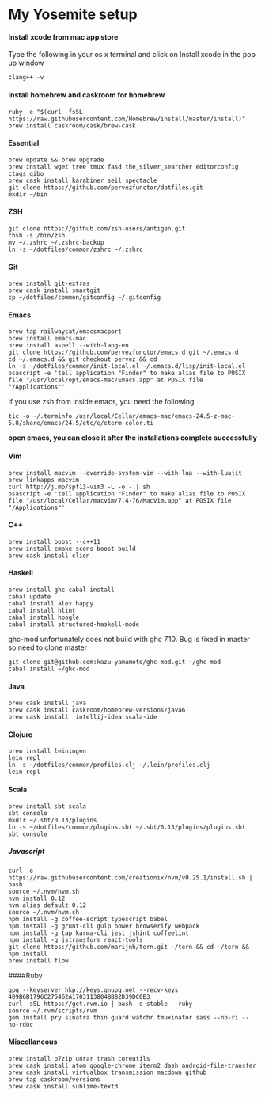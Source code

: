 # My Yosemite setup

#### Install xcode from mac app store

Type the following in your os x terminal and click on Install xcode in the pop up window

    clang++ -v

#### Install homebrew and caskroom for homebrew

    ruby -e "$(curl -fsSL https://raw.githubusercontent.com/Homebrew/install/master/install)"
    brew install caskroom/cask/brew-cask

#### Essential

    brew update && brew upgrade
    brew install wget tree tmux fasd the_silver_searcher editorconfig ctags gibo
    brew cask install karabiner seil spectacle
    git clone https://github.com/pervezfunctor/dotfiles.git
    mkdir ~/bin

#### ZSH

    git clone https://github.com/zsh-users/antigen.git
    chsh -s /bin/zsh
    mv ~/.zshrc ~/.zshrc-backup
    ln -s ~/dotfiles/common/zshrc ~/.zshrc

#### Git

    brew install git-extras
    brew cask install smartgit
    cp ~/dotfiles/common/gitconfig ~/.gitconfig

#### Emacs

    brew tap railwaycat/emacsmacport
    brew install emacs-mac
    brew install aspell --with-lang-en
    git clone https://github.com/pervezfunctor/emacs.d.git ~/.emacs.d
    cd ~/.emacs.d && git checkout pervez && cd
    ln -s ~/dotfiles/common/init-local.el ~/.emacs.d/lisp/init-local.el
    osascript -e 'tell application "Finder" to make alias file to POSIX file "/usr/local/opt/emacs-mac/Emacs.app" at POSIX file "/Applications"'

If you use zsh from inside emacs, you need the following

    tic -o ~/.terminfo /usr/local/Cellar/emacs-mac/emacs-24.5-z-mac-5.8/share/emacs/24.5/etc/e/eterm-color.ti

**open emacs, you can close it after the installations complete successfully**

#### Vim

    brew install macvim --override-system-vim --with-lua --with-luajit
    brew linkapps macvim
    curl http://j.mp/spf13-vim3 -L -o - | sh
    osascript -e 'tell application "Finder" to make alias file to POSIX file "/usr/local/Cellar/macvim/7.4-76/MacVim.app" at POSIX file "/Applications"'

#### C++

    brew install boost --c++11
    brew install cmake scons boost-build
    brew cask install clion

#### Haskell

    brew install ghc cabal-install
    cabal update
    cabal install alex happy
    cabal install hlint
    cabal install hoogle
    cabal install structured-haskell-mode

ghc-mod unfortunately does not build with ghc 7.10. Bug is fixed in master so need to clone master

    git clone git@github.com:kazu-yamamoto/ghc-mod.git ~/ghc-mod
    cabal install ~/ghc-mod

#### Java

    brew cask install java
    brew cask install caskroom/homebrew-versions/java6
    brew cask install  intellij-idea scala-ide

#### Clojure

    brew install leiningen
    lein repl
    ln -s ~/dotfiles/common/profiles.clj ~/.lein/profiles.clj
    lein repl

#### Scala

    brew install sbt scala
    sbt console
    mkdir ~/.sbt/0.13/plugins
    ln -s ~/dotfiles/common/plugins.sbt ~/.sbt/0.13/plugins/plugins.sbt
    sbt console

##### Javascript

    curl -o- https://raw.githubusercontent.com/creationix/nvm/v0.25.1/install.sh | bash
    source ~/.nvm/nvm.sh
    nvm install 0.12
    nvm alias default 0.12
    source ~/.nvm/nvm.sh
    npm install -g coffee-script typescript babel
    npm install -g grunt-cli gulp bower browserify webpack
    npm install -g tap karma-cli jest jshint coffeelint
    npm install -g jstransform react-tools
    git clone https://github.com/marijnh/tern.git ~/tern && cd ~/tern && npm install
    brew install flow

####Ruby

    gpg --keyserver hkp://keys.gnupg.net --recv-keys 409B6B1796C275462A1703113804BB82D39DC0E3
    curl -sSL https://get.rvm.io | bash -s stable --ruby
    source ~/.rvm/scripts/rvm
    gem install pry sinatra thin guard watchr tmuxinator sass --no-ri --no-rdoc

#### Miscellaneous

    brew install p7zip unrar trash coreutils
    brew cask install atom google-chrome iterm2 dash android-file-transfer
    brew cask install virtualbox transmission macdown github
    brew tap caskroom/versions
    brew cask install sublime-text3
